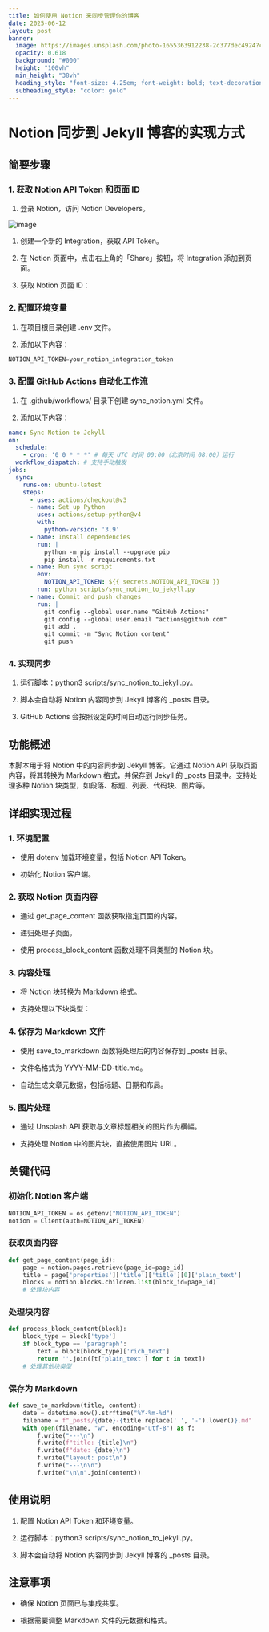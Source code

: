 ```yaml
---
title: 如何使用 Notion 来同步管理你的博客
date: 2025-06-12
layout: post
banner:
  image: https://images.unsplash.com/photo-1655363912238-2c377dec4924?crop=entropy&cs=tinysrgb&fit=max&fm=jpg&ixid=M3w2OTIwMzJ8MHwxfHJhbmRvbXx8fHx8fHx8fDE3NDk3MTY5NjF8&ixlib=rb-4.1.0&q=80&w=1080
  opacity: 0.618
  background: "#000"
  height: "100vh"
  min_height: "38vh"
  heading_style: "font-size: 4.25em; font-weight: bold; text-decoration: underline"
  subheading_style: "color: gold"
---
```


# Notion 同步到 Jekyll 博客的实现方式

## 简要步骤

### 1. 获取 Notion API Token 和页面 ID

1. 登录 Notion，访问 Notion Developers。

![image](https://prod-files-secure.s3.us-west-2.amazonaws.com/a7a0cc5a-89b9-4cda-8686-1fba0ca52f40/d19c1afe-dea5-4312-9333-786b0ba83054/image.png?X-Amz-Algorithm=AWS4-HMAC-SHA256&X-Amz-Content-Sha256=UNSIGNED-PAYLOAD&X-Amz-Credential=ASIAZI2LB466ZCD2RE6P%2F20250612%2Fus-west-2%2Fs3%2Faws4_request&X-Amz-Date=20250612T082920Z&X-Amz-Expires=3600&X-Amz-Security-Token=IQoJb3JpZ2luX2VjEBAaCXVzLXdlc3QtMiJIMEYCIQDAfYPu3fcfGlIEYr6YCnyYEW4ldEI9tH2xHJ2Falh46AIhAO1cmALFMVDbsM%2FI%2FXbv1H4f6AAqMI9hzYBwuC2T%2F4bkKogECOn%2F%2F%2F%2F%2F%2F%2F%2F%2F%2FwEQABoMNjM3NDIzMTgzODA1Igxt0ZtGFy881mOsQ%2Bwq3AO3YioRZSIBWy5I1S%2B5UaMQhTyP0rrggP8%2Fl3L9mLl462dAW4lgjKJ%2BfBx3FzkTFwN%2BstztZ2H8%2FDW1YY9llUSrzjf%2B5MXx5awhnALoACs3%2BUxFoJzMl3%2BwtLPflJxue%2BPtEQ44RUJ44Q%2BVcvmqH0a7%2FtYjAvozR6lZG5SOLoVLDaQ1EkQ1SQhqho25lNvLdHpcJTkgZU%2Bj%2Ffb%2FY3JCPPhHgf0PQEYY%2FrzujOA5keXDdw1%2FTpyjeVbCO%2B6Fb1d1RgwguB3xf3Mtf%2Bc5bH9ItUElkOnHKK3MF6kQk2fUArNVWhfwUl6LuMYKtRWyDotXMSORK1wE8cLuHcHh0Y4d7ZjlwCkEMtfEIY714heqep08LU5WOVogzupW9DCNsyxYjMllltTsXcxt1S7JIf5yGod1ztWBxps2CGkPH%2BM74CiKlFso10mtijXItauVTqBqo8v6XpVmRQXTrovrd1XDSLtZdKYrXGSezrXsEZptj%2Fol%2BnZCTdz6GMZ4ylVjwJ1qjFaPgfj9F5YiQEw4mi5nYOdITHL0MIVBBIi4fJ31PftQD6dGIhoAay2BFarkXnnNqP6o7OSebUq6hNPcc1MCkU1xET3E56rhsgXEDmvT5SHxBO8rK4Cm%2BXo8F1cHzjDjhqrCBjqkARFMkmBfTkMeGz4O1uhUb95WZryKP5jIpbplCTD4TjmY0UoV1knKo2wyNE1mOpBzlpoiI1Mfig%2BY8BQ3uCWqqilf1UQlTbt3TfABMBLmBo%2BUhwI7LoOFmAgDnsn6K0A%2FijEanHf%2FSzkTCWYExrojHMZBFAqN7mDyaP%2BYU1U1Cpo2iR3nAykik35un5Fxqf2ayNrFM8PoOpEhUCjSLb%2BbDJQgZ1pD&X-Amz-Signature=6e4d8dd87dd2c426fb861170697ab1513c57a3c4a57854f9218a43ec92b35132&X-Amz-SignedHeaders=host&x-amz-checksum-mode=ENABLED&x-id=GetObject)

1. 创建一个新的 Integration，获取 API Token。

1. 在 Notion 页面中，点击右上角的「Share」按钮，将 Integration 添加到页面。

1. 获取 Notion 页面 ID：


### 2. 配置环境变量

1. 在项目根目录创建 .env 文件。

1. 添加以下内容：

```javascript
NOTION_API_TOKEN=your_notion_integration_token
```

### 3. 配置 GitHub Actions 自动化工作流

1. 在 .github/workflows/ 目录下创建 sync_notion.yml 文件。

1. 添加以下内容：

```yaml
name: Sync Notion to Jekyll
on:
  schedule:
    - cron: '0 0 * * *' # 每天 UTC 时间 00:00（北京时间 08:00）运行
  workflow_dispatch: # 支持手动触发
jobs:
  sync:
    runs-on: ubuntu-latest
    steps:
      - uses: actions/checkout@v3
      - name: Set up Python
        uses: actions/setup-python@v4
        with:
          python-version: '3.9'
      - name: Install dependencies
        run: |
          python -m pip install --upgrade pip
          pip install -r requirements.txt
      - name: Run sync script
        env:
          NOTION_API_TOKEN: ${{ secrets.NOTION_API_TOKEN }}
        run: python scripts/sync_notion_to_jekyll.py
      - name: Commit and push changes
        run: |
          git config --global user.name "GitHub Actions"
          git config --global user.email "actions@github.com"
          git add .
          git commit -m "Sync Notion content"
          git push
```

### 4. 实现同步

1. 运行脚本：python3 scripts/sync_notion_to_jekyll.py。

1. 脚本会自动将 Notion 内容同步到 Jekyll 博客的 _posts 目录。

1. GitHub Actions 会按照设定的时间自动运行同步任务。

## 功能概述

本脚本用于将 Notion 中的内容同步到 Jekyll 博客。它通过 Notion API 获取页面内容，将其转换为 Markdown 格式，并保存到 Jekyll 的 _posts 目录中。支持处理多种 Notion 块类型，如段落、标题、列表、代码块、图片等。

## 详细实现过程

### 1. 环境配置

- 使用 dotenv 加载环境变量，包括 Notion API Token。

- 初始化 Notion 客户端。

### 2. 获取 Notion 页面内容

- 通过 get_page_content 函数获取指定页面的内容。

- 递归处理子页面。

- 使用 process_block_content 函数处理不同类型的 Notion 块。

### 3. 内容处理

- 将 Notion 块转换为 Markdown 格式。

- 支持处理以下块类型：


### 4. 保存为 Markdown 文件

- 使用 save_to_markdown 函数将处理后的内容保存到 _posts 目录。

- 文件名格式为 YYYY-MM-DD-title.md。

- 自动生成文章元数据，包括标题、日期和布局。

### 5. 图片处理

- 通过 Unsplash API 获取与文章标题相关的图片作为横幅。

- 支持处理 Notion 中的图片块，直接使用图片 URL。

## 关键代码

### 初始化 Notion 客户端

```python
NOTION_API_TOKEN = os.getenv("NOTION_API_TOKEN")
notion = Client(auth=NOTION_API_TOKEN)
```

### 获取页面内容

```python
def get_page_content(page_id):
    page = notion.pages.retrieve(page_id=page_id)
    title = page['properties']['title']['title'][0]['plain_text']
    blocks = notion.blocks.children.list(block_id=page_id)
    # 处理块内容
```

### 处理块内容

```python
def process_block_content(block):
    block_type = block['type']
    if block_type == 'paragraph':
        text = block[block_type]['rich_text']
        return ''.join([t['plain_text'] for t in text])
    # 处理其他块类型
```

### 保存为 Markdown

```python
def save_to_markdown(title, content):
    date = datetime.now().strftime("%Y-%m-%d")
    filename = f"_posts/{date}-{title.replace(' ', '-').lower()}.md"
    with open(filename, "w", encoding="utf-8") as f:
        f.write("---\n")
        f.write(f"title: {title}\n")
        f.write(f"date: {date}\n")
        f.write("layout: post\n")
        f.write("---\n\n")
        f.write("\n\n".join(content))
```

## 使用说明

1. 配置 Notion API Token 和环境变量。

1. 运行脚本：python3 scripts/sync_notion_to_jekyll.py。

1. 脚本会自动将 Notion 内容同步到 Jekyll 博客的 _posts 目录。

## 注意事项

- 确保 Notion 页面已与集成共享。

- 根据需要调整 Markdown 文件的元数据和格式。
